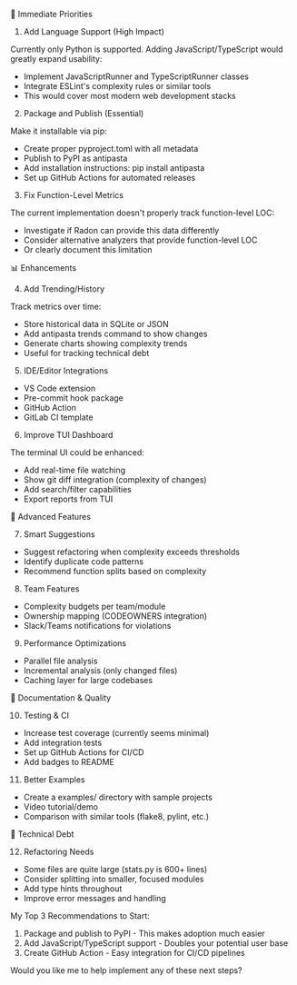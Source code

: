 🚀 Immediate Priorities

  1. Add Language Support (High Impact)

  Currently only Python is supported. Adding JavaScript/TypeScript would
  greatly expand usability:
  - Implement JavaScriptRunner and TypeScriptRunner classes
  - Integrate ESLint's complexity rules or similar tools
  - This would cover most modern web development stacks

  2. Package and Publish (Essential)

  Make it installable via pip:
  - Create proper pyproject.toml with all metadata
  - Publish to PyPI as antipasta
  - Add installation instructions: pip install antipasta
  - Set up GitHub Actions for automated releases

  3. Fix Function-Level Metrics

  The current implementation doesn't properly track function-level LOC:
  - Investigate if Radon can provide this data differently
  - Consider alternative analyzers that provide function-level LOC
  - Or clearly document this limitation

  📊 Enhancements

  4. Add Trending/History

  Track metrics over time:
  - Store historical data in SQLite or JSON
  - Add antipasta trends command to show changes
  - Generate charts showing complexity trends
  - Useful for tracking technical debt

  5. IDE/Editor Integrations

  - VS Code extension
  - Pre-commit hook package
  - GitHub Action
  - GitLab CI template

  6. Improve TUI Dashboard

  The terminal UI could be enhanced:
  - Add real-time file watching
  - Show git diff integration (complexity of changes)
  - Add search/filter capabilities
  - Export reports from TUI

  🎯 Advanced Features

  7. Smart Suggestions

  - Suggest refactoring when complexity exceeds thresholds
  - Identify duplicate code patterns
  - Recommend function splits based on complexity

  8. Team Features

  - Complexity budgets per team/module
  - Ownership mapping (CODEOWNERS integration)
  - Slack/Teams notifications for violations

  9. Performance Optimizations

  - Parallel file analysis
  - Incremental analysis (only changed files)
  - Caching layer for large codebases

  📝 Documentation & Quality

  10. Testing & CI

  - Increase test coverage (currently seems minimal)
  - Add integration tests
  - Set up GitHub Actions for CI/CD
  - Add badges to README

  11. Better Examples

  - Create a examples/ directory with sample projects
  - Video tutorial/demo
  - Comparison with similar tools (flake8, pylint, etc.)

  🔧 Technical Debt

  12. Refactoring Needs

  - Some files are quite large (stats.py is 600+ lines)
  - Consider splitting into smaller, focused modules
  - Add type hints throughout
  - Improve error messages and handling

  My Top 3 Recommendations to Start:

  1. Package and publish to PyPI - This makes adoption much easier
  2. Add JavaScript/TypeScript support - Doubles your potential user base
  3. Create GitHub Action - Easy integration for CI/CD pipelines

  Would you like me to help implement any of these next steps?
